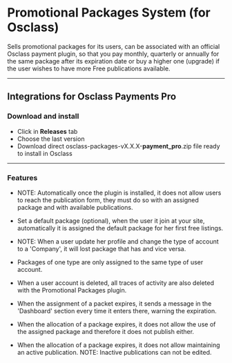 # Promotional Packages System (for Osclass)

Sells promotional packages for its users, can be associated with an official Osclass payment plugin, so that you pay monthly, quarterly or annually for the same package after its expiration date or buy a higher one (upgrade) if the user wishes to have more Free publications available.

---

## Integrations for Osclass Payments Pro

### Download and install

* Click in **Releases** tab
* Choose the last version
* Download direct osclass-packages-vX.X.X-**payment_pro**.zip file ready to install in Osclass

---

### Features
- NOTE: Automatically once the plugin is installed, it does not allow users to reach the publication form, they must do so with an assigned package and with available publications.

- Set a default package (optional), when the user it join at your site, automatically it is assigned the default package for her first free listings.

- NOTE: When a user update her profile and change the type of account to a 'Company', it will lost package that has and vice versa.

- Packages of one type are only assigned to the same type of user account.

- When a user account is deleted, all traces of activity are also deleted with the Promotional Packages plugin.

- When the assignment of a packet expires, it sends a message in the 'Dashboard' section every time it enters there, warning the expiration.

- When the allocation of a package expires, it does not allow the use of the assigned package and therefore it does not publish either.

- When the allocation of a package expires, it does not allow maintaining an active publication. NOTE: Inactive publications can not be edited.
